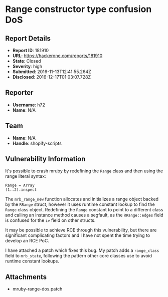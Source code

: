 # Range constructor type confusion DoS

## Report Details
- **Report ID**: 181910
- **URL**: https://hackerone.com/reports/181910
- **State**: Closed
- **Severity**: high
- **Submitted**: 2016-11-13T12:41:55.264Z
- **Disclosed**: 2016-12-17T01:03:07.728Z

## Reporter
- **Username**: h72
- **Name**: N/A

## Team
- **Name**: N/A
- **Handle**: shopify-scripts

## Vulnerability Information
It's possible to crash mruby by redefining the `Range` class and then using the range literal syntax:

    Range = Array
    (1..2).inspect

The `mrb_range_new` function allocates and initializes a range object backed by the `RRange` struct, however it uses runtime constant lookup to find the `Range` class object. Redefining the `Range` constant to point to a different class and calling an instance method causes a segfault, as the `RRange::edges` field is confused for the `iv` field on other structs.

It may be possible to achieve RCE through this vulnerability, but there are significant complicating factors and I have not spent the time trying to develop an RCE PoC.

I have attached a patch which fixes this bug. My patch adds a `range_class` field to `mrb_state`, following the pattern other core classes use to avoid runtime constant lookups.

## Attachments
- mruby-range-dos.patch
